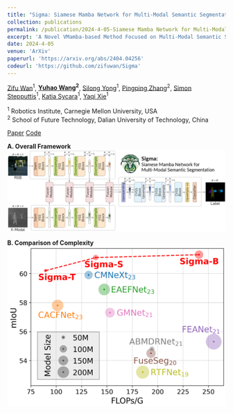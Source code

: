 ```yaml
---
title: "Sigma: Siamese Mamba Network for Multi-Modal Semantic Segmentation"
collection: publications
permalink: /publication/2024-4-05-Siamese Mamba Network for Multi-Modal Semantic Segmentation
excerpt: 'A Novel VMamba-based Method Focused on Multi-Modal Semantic Segmentation.'
date: 2024-4-05
venue: 'ArXiv'
paperurl: 'https://arxiv.org/abs/2404.04256'
codeurl: 'https://github.com/zifuwan/Sigma'
---
```

[Zifu Wan](https://zifuwan.github.io/)<sup>1</sup>, **[Yuhao Wang](https://924973292.github.io//)<sup>2</sup>**, [Silong Yong](https://silongyong.github.io/)<sup>1</sup>, [Pingping Zhang](https://scholar.google.com/citations?user=MfbIbuEAAAAJ&hl=zh-CN)<sup>2</sup>, [Simon Stepputtis](https://simonstepputtis.com/)<sup>1</sup>, [Katia Sycara](https://scholar.google.com/citations?user=VWv6a9kAAAAJ&hl=en)<sup>1</sup>, [Yaqi Xie](https://yaqi-xie.me/)<sup>1

<sup>1</sup>  Robotics Institute, Carnegie Mellon University, USA  
<sup>2</sup>  School of Future Technology, Dalian University of Technology, China

[Paper](https://arxiv.org/abs/2404.04256)
[Code](https://github.com/zifuwan/Sigma)

**A. Overall Framework**
![sigma.png](..%2Fimages%2Fsigma.png)

**B. Comparison of Complexity**
![overall_flops.png](..%2Fimages%2Foverall_flops.png)